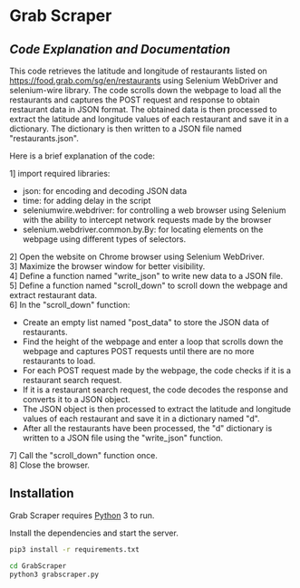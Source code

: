 # Grab Scraper
## _Code Explanation and Documentation_

This code retrieves the latitude and longitude of restaurants listed on https://food.grab.com/sg/en/restaurants using Selenium WebDriver and selenium-wire library. The code scrolls down the webpage to load all the restaurants and captures the POST request and response to obtain restaurant data in JSON format. The obtained data is then processed to extract the latitude and longitude values of each restaurant and save it in a dictionary. The dictionary is then written to a JSON file named "restaurants.json".

Here is a brief explanation of the code:

1] import required libraries:
- json: for encoding and decoding JSON data
- time: for adding delay in the script
- seleniumwire.webdriver: for controlling a web browser using Selenium with the ability to intercept network requests made by the browser
- selenium.webdriver.common.by.By: for locating elements on the webpage using different types of selectors.

2] Open the website on Chrome browser using Selenium WebDriver.<br>
3] Maximize the browser window for better visibility.<br>
4] Define a function named "write_json" to write new data to a JSON file.<br>
5] Define a function named "scroll_down" to scroll down the webpage and extract restaurant data.<br>
6] In the "scroll_down" function:
- Create an empty list named "post_data" to store the JSON data of restaurants.
- Find the height of the webpage and enter a loop that scrolls down the webpage and captures POST requests until there are no more restaurants to load.
- For each POST request made by the webpage, the code checks if it is a restaurant search request.
- If it is a restaurant search request, the code decodes the response and converts it to a JSON object.
- The JSON object is then processed to extract the latitude and longitude values of each restaurant and save it in a dictionary named "d".
- After all the restaurants have been processed, the "d" dictionary is written to a JSON file using the "write_json" function.

7] Call the "scroll_down" function once.<br>
8] Close the browser.

## Installation

Grab Scraper requires [Python](https://python.org/) 3 to run.

Install the dependencies and start the server.

```sh
pip3 install -r requirements.txt
```

```sh
cd GrabScraper
python3 grabscraper.py
```
